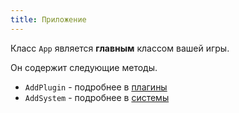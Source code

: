 ```yaml
---
title: Приложение
---
```


Класс `App` является **главным** классом вашей игры.

Он содержит следующие методы.

- `AddPlugin` - подробнее в [плагины](/moongame/docs/engine/plugins)
- `AddSystem` - подробнее в [системы](/moongame/docs/engine/systems)
